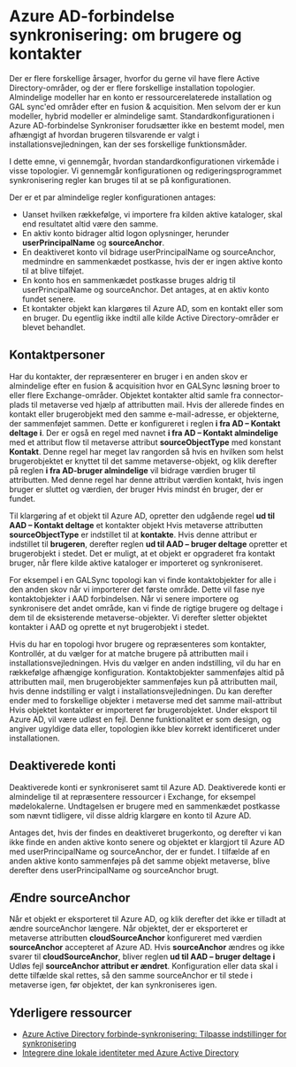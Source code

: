 <properties
    pageTitle="Azure AD-forbindelse synkronisering: om brugere og kontaktpersoner | Microsoft Azure"
    description="Forklarer, brugere og kontakter i Azure AD-forbindelse synkronisering."
    services="active-directory"
    documentationCenter=""
    authors="markusvi"
    manager="femila"
    editor=""/>

<tags
    ms.service="active-directory"
    ms.workload="identity"
    ms.tgt_pltfrm="na"
    ms.devlang="na"
    ms.topic="article"
    ms.date="10/10/2016"
    ms.author="markusvi;andkjell"/>


# <a name="azure-ad-connect-sync-understanding-users-and-contacts"></a>Azure AD-forbindelse synkronisering: om brugere og kontakter

Der er flere forskellige årsager, hvorfor du gerne vil have flere Active Directory-områder, og der er flere forskellige installation topologier. Almindelige modeller har en konto er ressourcerelaterede installation og GAL sync'ed områder efter en fusion & acquisition. Men selvom der er kun modeller, hybrid modeller er almindelige samt. Standardkonfigurationen i Azure AD-forbindelse Synkroniser forudsætter ikke en bestemt model, men afhængigt af hvordan brugeren tilsvarende er valgt i installationsvejledningen, kan der ses forskellige funktionsmåder.

I dette emne, vi gennemgår, hvordan standardkonfigurationen virkemåde i visse topologier. Vi gennemgår konfigurationen og redigeringsprogrammet synkronisering regler kan bruges til at se på konfigurationen.

Der er et par almindelige regler konfigurationen antages:

- Uanset hvilken rækkefølge, vi importere fra kilden aktive kataloger, skal end resultatet altid være den samme.
- En aktiv konto bidrager altid logon oplysninger, herunder **userPrincipalName** og **sourceAnchor**.
- En deaktiveret konto vil bidrage userPrincipalName og sourceAnchor, medmindre en sammenkædet postkasse, hvis der er ingen aktive konto til at blive tilføjet.
- En konto hos en sammenkædet postkasse bruges aldrig til userPrincipalName og sourceAnchor. Det antages, at en aktiv konto fundet senere.
- Et kontakter objekt kan klargøres til Azure AD, som en kontakt eller som en bruger. Du egentlig ikke indtil alle kilde Active Directory-områder er blevet behandlet.

## <a name="contacts"></a>Kontaktpersoner

Har du kontakter, der repræsenterer en bruger i en anden skov er almindelige efter en fusion & acquisition hvor en GALSync løsning broer to eller flere Exchange-områder. Objektet kontakter altid samle fra connector-plads til metaverse ved hjælp af attributten mail. Hvis der allerede findes en kontakt eller brugerobjekt med den samme e-mail-adresse, er objekterne, der sammenføjet sammen. Dette er konfigureret i reglen **i fra AD – Kontakt deltage i**. Der er også en regel med navnet **i fra AD – Kontakt almindelige** med et attribut flow til metaverse attribut **sourceObjectType** med konstant **Kontakt**. Denne regel har meget lav rangorden så hvis en hvilken som helst brugerobjektet er knyttet til det samme metaverse-objekt, og klik derefter på reglen **i fra AD-bruger almindelige** vil bidrage værdien bruger til attributten. Med denne regel har denne attribut værdien kontakt, hvis ingen bruger er sluttet og værdien, der bruger Hvis mindst én bruger, der er fundet.

Til klargøring af et objekt til Azure AD, opretter den udgående regel **ud til AAD – Kontakt deltage** et kontakter objekt Hvis metaverse attributten **sourceObjectType** er indstillet til at **kontakte**. Hvis denne attribut er indstillet til **brugeren**, derefter reglen **ud til AAD – bruger deltage** opretter et brugerobjekt i stedet.
Det er muligt, at et objekt er opgraderet fra kontakt bruger, når flere kilde aktive kataloger er importeret og synkroniseret.

For eksempel i en GALSync topologi kan vi finde kontaktobjekter for alle i den anden skov når vi importerer det første område. Dette vil fase nye kontaktobjekter i AAD forbindelsen. Når vi senere importere og synkronisere det andet område, kan vi finde de rigtige brugere og deltage i dem til de eksisterende metaverse-objekter. Vi derefter sletter objektet kontakter i AAD og oprette et nyt brugerobjekt i stedet.

Hvis du har en topologi hvor brugere og repræsenteres som kontakter, Kontrollér, at du vælger for at matche brugere på attributten mail i installationsvejledningen. Hvis du vælger en anden indstilling, vil du har en rækkefølge afhængige konfiguration. Kontaktobjekter sammenføjes altid på attributten mail, men brugerobjekter sammenføjes kun på attributten mail, hvis denne indstilling er valgt i installationsvejledningen. Du kan derefter ender med to forskellige objekter i metaverse med det samme mail-attribut Hvis objektet kontakter er importeret før brugerobjektet. Under eksport til Azure AD, vil være udløst en fejl. Denne funktionalitet er som design, og angiver ugyldige data eller, topologien ikke blev korrekt identificeret under installationen.

## <a name="disabled-accounts"></a>Deaktiverede konti

Deaktiverede konti er synkroniseret samt til Azure AD. Deaktiverede konti er almindelige til at repræsentere ressourcer i Exchange, for eksempel mødelokalerne. Undtagelsen er brugere med en sammenkædet postkasse som nævnt tidligere, vil disse aldrig klargøre en konto til Azure AD.

Antages det, hvis der findes en deaktiveret brugerkonto, og derefter vi kan ikke finde en anden aktive konto senere og objektet er klargjort til Azure AD med userPrincipalName og sourceAnchor, der er fundet. I tilfælde af en anden aktive konto sammenføjes på det samme objekt metaverse, blive derefter dens userPrincipalName og sourceAnchor brugt.

## <a name="changing-sourceanchor"></a>Ændre sourceAnchor

Når et objekt er eksporteret til Azure AD, og klik derefter det ikke er tilladt at ændre sourceAnchor længere. Når objektet, der er eksporteret er metaverse attributten **cloudSourceAnchor** konfigureret med værdien **sourceAnchor** accepteret af Azure AD. Hvis **sourceAnchor** ændres og ikke svarer til **cloudSourceAnchor**, bliver reglen **ud til AAD – bruger deltage i** Udløs fejl **sourceAnchor attribut er ændret**. Konfiguration eller data skal i dette tilfælde skal rettes, så den samme sourceAnchor er til stede i metaverse igen, før objektet, der kan synkroniseres igen.

## <a name="additional-resources"></a>Yderligere ressourcer

* [Azure Active Directory forbinde-synkronisering: Tilpasse indstillinger for synkronisering](active-directory-aadconnectsync-whatis.md)
* [Integrere dine lokale identiteter med Azure Active Directory](active-directory-aadconnect.md)
